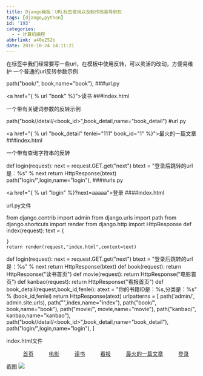 ```yaml
---
title: Django模板：URL标签使用以及制作简易导航栏
tags: [django,python]
id: '193'
categories:
  - - 计算机编程
abbrlink: a40e252b
date: 2018-10-24 14:11:21
---
```


在标签中我们经常要写一些url，在模板中使用反转，可以灵活的改动，方便易维护 一个普通的url反转参数示例

path("book/", book,name="book"),   ###url.py

<a href="{ % url "book" %}">读书</a>   ###index.html

一个带有关键词参数的反转示例

path("book/<fenlei>/detail/<book\_id>",book\_detail,name="book\_detail") #url.py

<a href="{ % url "book\_detail" fenlei="111" book\_id="1"  %}">最火的一篇文章</a>  ###index.html

一个带有查询字符串的反转

def login(request):
    next = request.GET.get("next")
    btext = "登录后跳转的url是：%s" % next
    return HttpResponse(btext)
path("login/",login,name="login"),   ####urls.py

<a href="{ % url "login" %}?next=aaaaa">登录</a>   ####index.html

url.py文件

from django.contrib import admin
from django.urls import path
from django.shortcuts import render
from django.http import HttpResponse
def index(request):
    text = {

    }
    return render(request,"index.html",context=text)
def login(request):
    next = request.GET.get("next")
    btext = "登录后跳转的url是：%s" % next
    return HttpResponse(btext)
def book(request):
    return HttpResponse("读书首页")
def movie(request):
    return HttpResponse("电影首页")
def kanbao(request):
    return HttpResponse("看报首页")
def book\_detail(request,book\_id,fenlei):
    atext = "你的书籍ID是：%s,分类是：%s" % (book\_id,fenlei)
    return HttpResponse(atext)
urlpatterns = \[
    path('admin/', admin.site.urls),
    path("",index,name="index"),
    path("book/", book,name="book"),
    path("movie/", movie,name="movie"),
    path("kanbao/", kanbao,name="kanbao"),
    path("book/<fenlei>/detail/<book\_id>",book\_detail,name="book\_detail"),
    path("login/",login,name="login"),
\]

index.html文件

<head>
    <meta charset="UTF-8">
    <title>Title</title>
    <style>
        .nav{
            overflow:hidden;
        }
        .nav li{
            float:left;
            list-style: none;
            margin: 0 20px;
        }
    </style>
</head>
<body>
    <ul class="nav">
        <li><a href="/">首页</a></li>
        <li><a href="{ % url "movie" %}">电影</a></li>
        <li><a href="{ % url "book" %}">读书</a></li>
        <li><a href="{ % url "kanbao" %}">看报</a></li>
        <li><a href="{ % url "book\_detail" fenlei="111" book\_id="1"  %}">最火的一篇文章</a></li>
        <li><a href="{ % url "login" %}?next=aaaaa">登录</a></li>
    </ul>
</body>
</html

截图 ![](https://post.332b.com/wp-content/uploads/2018/10/20181024141000-300x39.png)